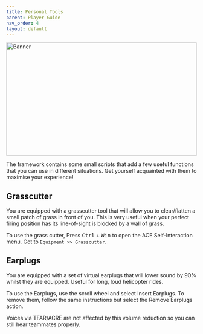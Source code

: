 ```yaml
---
title: Personal Tools        
parent: Player Guide
nav_order: 4
layout: default
---
```


<img src="https://jamio.github.io/JM_MissionFrameworkDocs/docs/assets/personaltools.png" alt="Banner" style="width: 100%; max-height: 300px; object-fit: cover;" />

The framework contains some small scripts that add a few useful functions that you can use in different situations. Get yourself acquainted with them to maximise your experience!


## Grasscutter

You are equipped with a grasscutter tool that will allow you to clear/flatten a small patch of grass in front of you. This is very useful when your perfect firing position has its line-of-sight is blocked by a wall of grass.

To use the grass cutter, Press <kbd>Ctrl</kbd> + <kbd>Win</kbd> to open the ACE Self-Interaction menu. Got to `Equipment >> Grasscutter`.


## Earplugs

You are equipped with a set of virtual earplugs that will lower sound by 90% whilst they are equipped. Useful for long, loud helicopter rides.

To use the Earplugs, use the scroll wheel and select Insert Earplugs. To remove them, follow the same instructions but select the Remove Earplugs action.

Voices via TFAR/ACRE are not affected by this volume reduction so you can still hear teammates properly.
